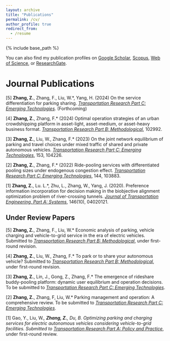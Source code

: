 ```yaml
---
layout: archive
title: "Publications"
permalink: /cv/
author_profile: true
redirect_from:
  - /resume
---
```

{% include base_path %}

You can also find my publication profiles on [Google Scholar](https://scholar.google.com/citations?user=5PQtFDIAAAAJ&hl=zh-CN&oi=ao), [Scopus](https://www-scopus-com.eproxy.lib.hku.hk/authid/detail.uri?authorId=57407113300), [Web of Science](https://www.webofscience.com/wos/author/record/LIC-6662-2024), or [ResearchGate](https://www.researchgate.net/profile/Zhuoye-Zhang).

Journal Publications
======
[5] **Zhang, Z.**, Zhang, F., Liu, W.\*, Yang, H. (2024) On the service differentiation for parking sharing. *<u>Transportation Research Part C: Emerging Technologies</u>*. (Forthcoming)

[4] **Zhang, Z.**, Zhang, F.\* (2024) Optimal operation strategies of an urban crowdshipping platform in
asset-light, asset-medium, or asset-heavy business format. *<u>Transportation Research Part B: Methodological</u>*,
102992.

[3] **Zhang, Z.**, Liu, W., Zhang, F.\* (2023) On the joint network equilibrium of parking and travel
choices under mixed traffic of shared and private autonomous vehicles. *<u>Transportation Research Part
C: Emerging Technologies</u>*, 153, 104226.

[2] **Zhang, Z.**, Zhang, F.\* (2022) Ride-pooling services with differentiated pooling sizes under endogenous
congestion effect. *<u>Transportation Research Part C: Emerging Technologies</u>*, 144, 103883.

[1] **Zhang, Z.**, Lu. L.\*, Zhu, L., Zhang, W., Yang, J. (2020). Preference information incorporation for
decision making in the biobjective alignment optimization problem of river-crossing tunnels. *<u>Journal
of Transportation Engineering, Part A: Systems</u>*, 146(10), 04020121.


Under Review Papers
------
[5] **Zhang, Z.**, Zhang, F., Liu, W.* Economic analysis of parking, vehicle charging and vehicle-to-grid
service in the era of electric vehicles. Submitted to *<u>Transportation Research Part B: Methodological</u>*,
under first-round revision.

[4] **Zhang, Z.**, Liu, W., Zhang, F.* To park or to share your autonomous vehicle? Submitted to *<u>Transportation
Research Part B: Methodological</u>*, under first-round revision.

[3] **Zhang, Z.**, Lin, J., Gong, Z., Zhang, F.* The emergence of rideshare buddy-pooling platform: dynamic user
equilibrium and operation decisions. To be submitted to *<u>Transportation Research Part C: Emerging
Technologies</u>*.

[2] **Zhang, Z.**, Zhang, F, Liu, W.* Parking management and operation: A comprehensive review. To be
submitted to *<u>Transportation Research Part C: Emerging Technologies</u>*.

[1] Gao, Y., Liu, W.*, **Zhang, Z.**, Du, B. Optimizing parking and charging services for electric autonomous
vehicles considering vehicle-to-grid facilities. Submitted to <u>Transportation Research Part A:
Policy and Practice</u>*, under first-round review.



